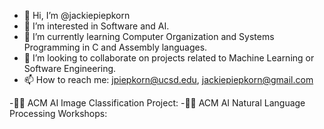- 👋 Hi, I’m @jackiepiepkorn
- 👀 I’m interested in Software and AI.
- 🌱 I’m currently learning Computer Organization and Systems Programming in C and Assembly languages.
- 💞️ I’m looking to collaborate on projects related to Machine Learning or Software Engineering.
- 📫 How to reach me: jpiepkorn@ucsd.edu, jackiepiepkorn@gmail.com

-👩‍💻 ACM AI Image Classification Project:
-👩‍💻 ACM AI Natural Language Processing Workshops:

<!---
jackiepiepkorn/jackiepiepkorn is a ✨ special ✨ repository because its `README.md` (this file) appears on your GitHub profile.
You can click the Preview link to take a look at your changes.
--->
